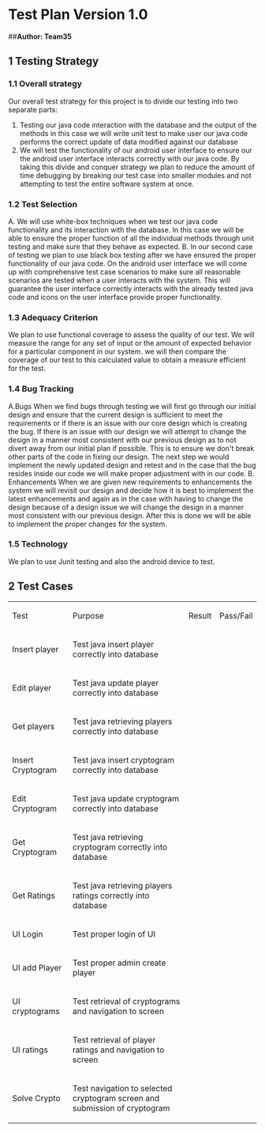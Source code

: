 # Test Plan Version 1.0

##**Author: Team35**

## 1 Testing Strategy

### 1.1 Overall strategy

Our overall test strategy for this project is to divide our testing into two separate parts: 
1. Testing our java code interaction with the database and the output of the methods in this case we will write unit test to make user our java code performs the correct update of data modified against our database 
2. We will test the functionality of our android user interface to ensure our the android user interface interacts correctly with  our java code. 
By taking this divide and conquer strategy we plan to reduce the amount of time debugging by breaking our test case into smaller modules and not attempting to test the entire software system at once.


### 1.2 Test Selection
A.
We will use white-box techniques when we test our java code functionality and its interaction with the database. In this case we will be able to ensure the proper function of all the individual methods through unit testing and make sure that they behave as expected.
B.
 In our second case of testing we plan to use black box testing after we have ensured the proper functionality of our java code. On the android user interface we will come up with comprehensive test case scenarios to make sure all reasonable scenarios are tested when a user interacts with the system. This will guarantee the user interface correctly interacts with the already tested java code and icons on the user interface provide proper functionality.  


### 1.3 Adequacy Criterion

We plan to use functional coverage to assess the quality of our test. We will measure the range for any set of input or the amount of expected behavior for a particular component in our system. we will then compare the coverage of our test to this calculated value to obtain a measure efficient for the test.

### 1.4 Bug Tracking
A.Bugs
When we find bugs through testing we will first go through our initial design and ensure that the current design is sufficient to meet the requirements or if there is an issue with our core design which is creating the bug. If there is an issue with our design we will attempt to change the design in a manner most consistent with our previous design as to not divert away from our initial plan if possible. This is to ensure we don't break other parts of the code in fixing our design. The next step we would implement the newly updated design and retest and in the case that the bug resides inside our code we will make proper adjustment with in our code. 
B. Enhancements
When we are given new requirements to enhancements the system we will revisit our design and decide how it is best to implement the latest enhancements and again as in the case with having to change the design because of a design issue we will change the design in a manner most consistent with our previous design. After this is done we will be able to implement the proper changes for the system. 


### 1.5 Technology

We plan to use Junit testing and also the android device to test.

## 2 Test Cases
<table class="c7"><tbody><tr class="c4"><td class="c0" colspan="1" rowspan="1"><p class="c3"><span class="c2">Test</span></p></td><td class="c0" colspan="1" rowspan="1"><p class="c3"><span class="c2">Purpose</span></p></td><td class="c0" colspan="1" rowspan="1"><p class="c3"><span class="c2">Result</span></p></td><td class="c0" colspan="1" rowspan="1"><p class="c3"><span class="c2">Pass/Fail</span></p></td></tr><tr class="c4"><td class="c0" colspan="1" rowspan="1">Insert player</td><td class="c0" colspan="1" rowspan="1"><p class="c3"><span class="c2">Test java insert player correctly into database</span></p></td><td class="c0" colspan="1" rowspan="1"><p class="c1"><span class="c2"></span></p></td><td class="c0" colspan="1" rowspan="1"><p class="c1"><span class="c2"></span></p></td></tr><tr class="c4"><td class="c0" colspan="1" rowspan="1"><p class="c3"><span class="c2">Edit player</span></p></td><td class="c0" colspan="1" rowspan="1"><p class="c3"><span class="c2">Test java update player correctly into database</span></p></td><td class="c0" colspan="1" rowspan="1"><p class="c1"><span class="c2"></span></p></td><td class="c0" colspan="1" rowspan="1"><p class="c1"><span class="c2"></span></p></td></tr><tr class="c4"><td class="c0" colspan="1" rowspan="1"><p class="c3"><span class="c2">Get players</span></p></td><td class="c0" colspan="1" rowspan="1"><p class="c3"><span class="c2">Test java retrieving players correctly into database</span></p></td><td class="c0" colspan="1" rowspan="1"><p class="c1"><span class="c2"></span></p></td><td class="c0" colspan="1" rowspan="1"><p class="c1"><span class="c2"></span></p></td></tr><tr class="c4"><td class="c0" colspan="1" rowspan="1"><p class="c3"><span class="c2">Insert Cryptogram</span></p></td><td class="c0" colspan="1" rowspan="1"><p class="c3"><span class="c2">Test java insert cryptogram correctly into database</span></p></td><td class="c0" colspan="1" rowspan="1"><p class="c1"><span class="c2"></span></p></td><td class="c0" colspan="1" rowspan="1"><p class="c1"><span class="c2"></span></p></td></tr><tr class="c4"><td class="c0" colspan="1" rowspan="1"><p class="c3"><span class="c2">Edit Cryptogram</span></p></td><td class="c0" colspan="1" rowspan="1"><p class="c3"><span class="c2">Test java update cryptogram correctly into database</span></p></td><td class="c0" colspan="1" rowspan="1"><p class="c1"><span class="c2"></span></p></td><td class="c0" colspan="1" rowspan="1"><p class="c1"><span class="c2"></span></p></td></tr><tr class="c4"><td class="c0" colspan="1" rowspan="1"><p class="c3"><span class="c2">Get Cryptogram</span></p></td><td class="c0" colspan="1" rowspan="1"><p class="c3"><span class="c2">Test java retrieving cryptogram correctly into database</span></p></td><td class="c0" colspan="1" rowspan="1"><p class="c1"><span class="c2"></span></p></td><td class="c0" colspan="1" rowspan="1"><p class="c1"><span class="c2"></span></p></td></tr><tr class="c4"><td class="c0" colspan="1" rowspan="1"><p class="c3"><span class="c2">Get Ratings</span></p></td><td class="c0" colspan="1" rowspan="1"><p class="c3"><span class="c2">Test java retrieving players ratings correctly into database</span></p></td><td class="c0" colspan="1" rowspan="1"><p class="c1"><span class="c2"></span></p></td><td class="c0" colspan="1" rowspan="1"><p class="c1"><span class="c2"></span></p></td></tr><tr class="c4"><td class="c0" colspan="1" rowspan="1"><p class="c3"><span class="c2">UI Login </span></p></td><td class="c0" colspan="1" rowspan="1"><p class="c3"><span class="c2">Test proper login of UI</span></p></td><td class="c0" colspan="1" rowspan="1"><p class="c1"><span class="c2"></span></p></td><td class="c0" colspan="1" rowspan="1"><p class="c1"><span class="c2"></span></p></td></tr><tr class="c4"><td class="c0" colspan="1" rowspan="1"><p class="c3"><span class="c2">UI add Player</span></p></td><td class="c0" colspan="1" rowspan="1"><p class="c3"><span class="c2">Test proper admin create player</span></p></td><td class="c0" colspan="1" rowspan="1"><p class="c1"><span class="c2"></span></p></td><td class="c0" colspan="1" rowspan="1"><p class="c1"><span class="c2"></span></p></td></tr><tr class="c4"><td class="c0" colspan="1" rowspan="1"><p class="c3"><span class="c2">UI cryptograms </span></p></td><td class="c0" colspan="1" rowspan="1"><p class="c3"><span class="c2">Test retrieval of cryptograms and navigation to screen</span></p></td><td class="c0" colspan="1" rowspan="1"><p class="c1"><span class="c2"></span></p></td><td class="c0" colspan="1" rowspan="1"><p class="c1"><span class="c2"></span></p></td></tr><tr class="c4"><td class="c0" colspan="1" rowspan="1"><p class="c3"><span class="c2">UI ratings </span></p></td><td class="c0" colspan="1" rowspan="1"><p class="c3"><span class="c2">Test retrieval of player ratings and navigation to screen</span></p></td><td class="c0" colspan="1" rowspan="1"><p class="c1"><span class="c2"></span></p></td><td class="c0" colspan="1" rowspan="1"><p class="c1"><span class="c2"></span></p></td></tr><tr class="c4"><td class="c0" colspan="1" rowspan="1"><p class="c3"><span class="c2">Solve Crypto </span></p></td><td class="c0" colspan="1" rowspan="1"><p class="c3"><span class="c2">Test navigation to selected cryptogram screen and submission of cryptogram</span></p></td><td class="c0" colspan="1" rowspan="1"><p class="c1"><span class="c2"></span></p></td><td class="c0" colspan="1" rowspan="1"><p class="c1"><span class="c2"></span></p></td></tr></tbody></table>
	
